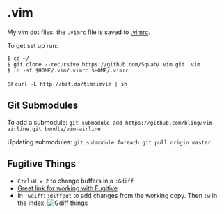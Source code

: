 # .vim

My vim dot files. the `.vimrc` file is saved to [.vimrc](https://github.com/Squab/.vim/blob/master/.vimrc).

To get set up run:

```console
$ cd ~/
$ git clone --recursive https://github.com/Squab/.vim.git .vim
$ ln -sf $HOME/.vim/.vimrc $HOME/.vimrc
```

or `curl -L http://bit.do/timsimvim | sh`

## Git Submodules

To add a submodule:
`git submodule add https://github.com/bling/vim-airline.git bundle/vim-airline`

Updating submodules:
`git submodule foreach git pull origin master`

## Fugitive Things

- `Ctrl+W x 2` to change buffers in a `:Gdiff`
- [Great link for working with Fugitive](http://vimcasts.org/episodes/fugitive-vim-working-with-the-git-index/)
- In `:Gdiff`: `:diffput` to add changes from the working copy. Then `:w` in the index.
![Gdiff things](http://vimcasts.org/images/blog/diffget-diffput-matrix.png)
